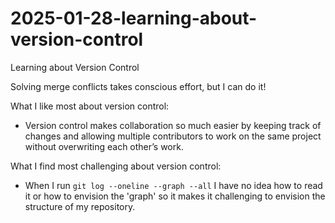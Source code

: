 # 2025-01-28-learning-about-version-control
Learning about Version Control

Solving merge conflicts takes conscious effort, but I can do it!

What I like most about version control:
- Version control makes collaboration so much easier by keeping track of changes and allowing multiple contributors to work on the same project without overwriting each other’s work.

What I find most challenging about version control:
- When I run `git log --oneline --graph --all` I have no idea how to read it or how to envision the 'graph' so it makes it challenging to envision the structure of my repository.